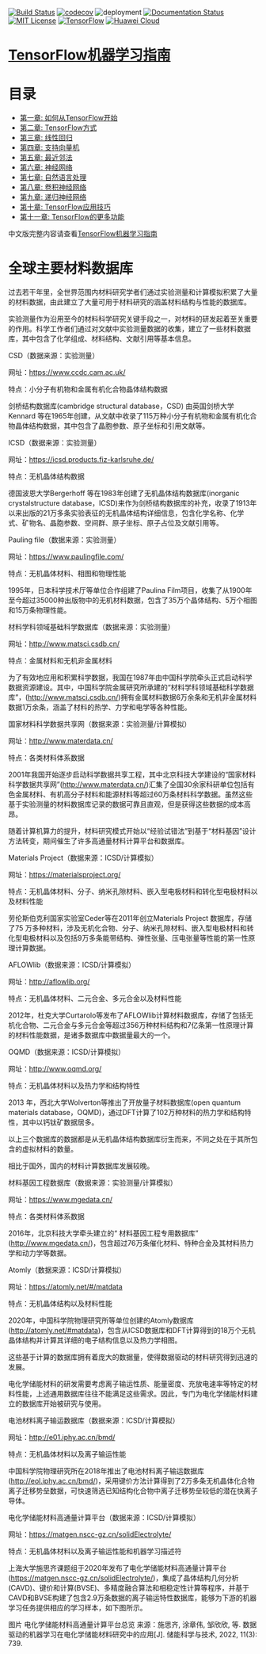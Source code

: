 [![Build Status](https://travis-ci.com/nickcafferry/tensorflow-doc-Chinese.svg?branch=master)](https://travis-ci.com/nickcafferry/tensorflow-doc-Chinese)
[![codecov](https://codecov.io/gh/nickcafferry/tensorflow-doc-Chinese/branch/master/graph/badge.svg)](https://codecov.io/gh/nickcafferry/tensorflow-doc-Chinese)
![deployment](https://github.com/nickcafferry/tensorflow-doc-zh/workflows/deploy/badge.svg)
[![Documentation Status](https://readthedocs.org/projects/tensorflow-doc-chinese/badge/?version=latest)](https://tensorflow-doc-chinese.readthedocs.io/zh_CN/latest/?badge=latest)
[![MIT License](https://img.shields.io/badge/license-MIT-blue.svg?style=flat)](http://choosealicense.com/licenses/mit/)
[![TensorFlow](https://img.shields.io/badge/tensorflow-2.2-brightgreen.svg)](https://github.com/tensorflow/tensorflow)
[![Huawei Cloud](https://img.shields.io/badge/platform-huawei%20cloud-blue)](https://auth.huaweicloud.com/authui/login.html?service=https%3A%2F%2Fconsole.huaweicloud.com%2Fconsole%2F%3Flocale%3Dzh-cn#/login)


# [TensorFlow机器学习指南](https://www.packtpub.com/big-data-and-business-intelligence/tensorflow-machine-learning-cookbook)

目录
=================

  * [第一章: 如何从TensorFlow开始](#ch-1-getting-started-with-tensorflow)
  * [第二章: TensorFlow方式](#ch-2-the-tensorflow-way)
  * [第三章: 线性回归](#ch-3-linear-regression)
  * [第四章: 支持向量机](#ch-4-support-vector-machines)
  * [第五章: 最近邻法](#ch-5-nearest-neighbor-methods)
  * [第六章: 神经网络](#ch-6-neural-networks)
  * [第七章: 自然语言处理](#ch-7-natural-language-processing)
  * [第八章: 卷积神经网络](#ch-8-convolutional-neural-networks)
  * [第九章: 递归神经网络](#ch-9-recurrent-neural-networks)
  * [第十章: TensorFlow应用技巧](#ch-10-taking-tensorflow-to-production)
  * [第十一章: TensorFlow的更多功能](#ch-11-more-with-tensorflow)

中文版完整内容请查看[TensorFlow机器学习指南](https://tensorflow-doc-chinese.readthedocs.io/zh_CN/latest/?badge=latest)

全球主要材料数据库
================

过去若干年里，全世界范围内材料研究学者们通过实验测量和计算模拟积累了大量的材料数据，由此建立了大量可用于材料研究的涵盖材料结构与性能的数据库。

实验测量作为沿用至今的材料科学研究关键手段之一，对材料的研发起着至关重要的作用。科学工作者们通过对文献中实验测量数据的收集，建立了一些材料数据库，其中包含了化学组成、材料结构、文献引用等基本信息。

CSD（数据来源：实验测量）

网址：https://www.ccdc.cam.ac.uk/

特点：小分子有机物和金属有机化合物晶体结构数据

剑桥结构数据库(cambridge structural database，CSD) 由英国剑桥大学Kennard 等在1965年创建，从文献中收录了115万种小分子有机物和金属有机化合物晶体结构数据，其中包含了晶胞参数、原子坐标和引用文献等。

ICSD（数据来源：实验测量）

网址：https://icsd.products.fiz-karlsruhe.de/

特点：无机晶体结构数据

德国波恩大学Bergerhoff 等在1983年创建了无机晶体结构数据库(inorganic crystalstructure database，ICSD)来作为剑桥结构数据库的补充，收录了1913年以来出版的21万多条实验表征的无机晶体结构详细信息，包含化学名称、化学式、矿物名、晶胞参数、空间群、原子坐标、原子占位及文献引用等。

Pauling file（数据来源：实验测量）

网址：https://www.paulingfile.com/

特点：无机晶体材料、相图和物理性能

1995年，日本科学技术厅等单位合作组建了Paulina Film项目，收集了从1900年至今超过35000种出版物中的无机材料数据，包含了35万个晶体结构、5万个相图和15万条物理性能。

材料学科领域基础科学数据库（数据来源：实验测量）

网址：http://www.matsci.csdb.cn/

特点：金属材料和无机非金属材料

为了有效地应用和积累科学数据，我国在1987年由中国科学院牵头正式启动科学数据资源建设。其中，中国科学院金属研究所承建的“材料学科领域基础科学数据库”，(http://www.matsci.csdb.cn/)拥有金属材料数据6万余条和无机非金属材料数据1万余条，涵盖了材料的热学、力学和电学等各种性能。

国家材料科学数据共享网（数据来源：实验测量/计算模拟）

网址：http://www.materdata.cn/

特点：各类材料体系数据

2001年我国开始逐步启动科学数据共享工程，其中北京科技大学建设的“国家材料科学数据共享网”(http://www.materdata.cn/)汇集了全国30余家科研单位包括有色金属材料、有机高分子材料和能源材料等超过60万条材料科学数据。虽然这些基于实验测量的材料数据库记录的数据可靠且直观，但是获得这些数据的成本高昂。

随着计算机算力的提升，材料研究模式开始以“经验试错法”到基于“材料基因”设计方法转变，期间催生了许多高通量材料计算平台和数据库。

Materials Project（数据来源：ICSD/计算模拟）

网址：https://materialsproject.org/

特点：无机晶体材料、分子、纳米孔隙材料、嵌入型电极材料和转化型电极材料以及材料性能

劳伦斯伯克利国家实验室Ceder等在2011年创立Materials Project 数据库，存储了75 万多种材料，涉及无机化合物、分子、纳米孔隙材料、嵌入型电极材料和转化型电极材料以及包括9万多条能带结构、弹性张量、压电张量等性能的第一性原理计算数据。

AFLOWlib（数据来源：ICSD/计算模拟）

网址：http://aflowlib.org/

特点：无机晶体材料、二元合金、多元合金以及材料性能

2012年，杜克大学Curtarolo等发布了AFLOWlib计算材料数据库，存储了包括无机化合物、二元合金与多元合金等超过356万种材料结构和7亿条第一性原理计算的材料性能数据，是诸多数据库中数据量最大的一个。

OQMD（数据来源：ICSD/计算模拟）

网址：http://www.oqmd.org/

特点：无机晶体材料以及热力学和结构特性

2013 年，西北大学Wolverton等推出了开放量子材料数据库(open quantum materials database，OQMD)，通过DFT计算了102万种材料的热力学和结构特性，其中以钙钛矿数据居多。

以上三个数据库的数据都是从无机晶体结构数据库衍生而来，不同之处在于其所包含的虚拟材料的数量。

相比于国外，国内的材料计算数据库发展较晚。

材料基因工程数据库（数据来源：实验测量/计算模拟）

网址：https://www.mgedata.cn/

特点：各类材料体系数据

2016年，北京科技大学牵头建立的“ 材料基因工程专用数据库” (http://www.mgedata.cn/)，包含超过76万条催化材料、特种合金及其材料热力学和动力学等数据。

Atomly（数据来源：ICSD/计算模拟）

网址：https://atomly.net/#/matdata

特点：无机晶体结构以及材料性能

2020年，中国科学院物理研究所等单位创建的Atomly数据库(http://atomly.net/#matdata)，包含从ICSD数据库和DFT计算得到的18万个无机晶体结构并计算其详细的电子结构信息以及热力学相图。

这些基于计算的数据库拥有着庞大的数据量，使得数据驱动的材料研究得到迅速的发展。

电化学储能材料的研发需要考虑离子输运性质、能量密度、充放电速率等特定的材料性能，上述通用数据库往往不能满足这些需求。因此，专门为电化学储能材料建立的数据库开始被研究与使用。

电池材料离子输运数据库（数据来源：ICSD/计算模拟）

网址：http://e01.iphy.ac.cn/bmd/

特点：无机晶体材料以及离子输运性能

中国科学院物理研究所在2018年推出了电池材料离子输运数据库(http://eol.iphy.ac.cn/bmd/)，采用键价方法计算得到了2万多条无机晶体化合物离子迁移势垒数据，可快速筛选已知结构化合物中离子迁移势垒较低的潜在快离子导体。

电化学储能材料高通量计算平台（数据来源：ICSD/计算模拟）

网址：https://matgen.nscc-gz.cn/solidElectrolyte/

特点：无机晶体材料以及离子输运性能和机器学习描述符

上海大学施思齐课题组于2020年发布了电化学储能材料高通量计算平台(https://matgen.nscc-gz.cn/solidElectrolyte/)，集成了晶体结构几何分析(CAVD)、键价和计算(BVSE)、多精度融合算法和相稳定性计算等程序，并基于CAVD和BVSE构建了包含2.9万条数据的离子输运特性数据库，能够为下游的机器学习任务提供相应的学习样本，如下图所示。

图片
电化学储能材料高通量计算平台总览
来源：施思齐, 涂章伟, 邹欣欣, 等. 数据驱动的机器学习在电化学储能材料研究中的应用[J]. 储能科学与技术, 2022, 11(3): 739.
